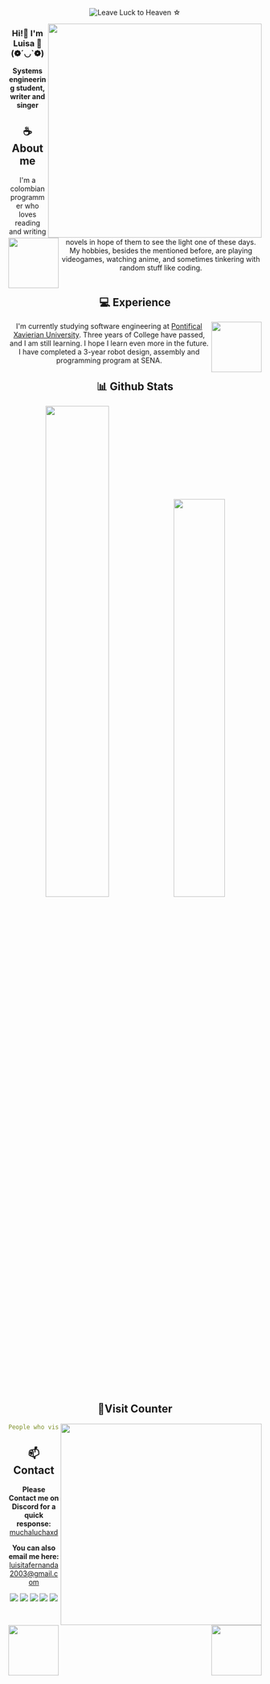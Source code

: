 <div align="center">
  <div align="center">
</div>

![Leave Luck to Heaven ☆](https://github.com/Luquinra/Luquinra/assets/82912597/9f57179d-8dd6-4703-a7bb-8ebd07efccd8)

<a href="https://discord.com/users/738418904870813878"><img align="right" width="425" src="https://lanyard.kyrie25.me/api/738418904870813878?imgStyle=square&gradient=e9d6d5-e9d6d5-f3b1b4-ffffff&bg=0d1117"></a>



### Hi!👋 I'm Luisa 🌼 (❁´◡`❁) 

**Systems engineering student, writer and singer**

## **☕ About me**

<a href="https://github.com/Luquinra"><img align="left" width="100" src="https://images-wixmp-ed30a86b8c4ca887773594c2.wixmp.com/f/834c834a-3c6a-4226-94d1-87a52c28be28/dfndxib-e3245c0c-e64c-441b-b03d-9c8aaf6ff0cd.png?token=eyJ0eXAiOiJKV1QiLCJhbGciOiJIUzI1NiJ9.eyJzdWIiOiJ1cm46YXBwOjdlMGQxODg5ODIyNjQzNzNhNWYwZDQxNWVhMGQyNmUwIiwiaXNzIjoidXJuOmFwcDo3ZTBkMTg4OTgyMjY0MzczYTVmMGQ0MTVlYTBkMjZlMCIsIm9iaiI6W1t7InBhdGgiOiJcL2ZcLzgzNGM4MzRhLTNjNmEtNDIyNi05NGQxLTg3YTUyYzI4YmUyOFwvZGZuZHhpYi1lMzI0NWMwYy1lNjRjLTQ0MWItYjAzZC05YzhhYWY2ZmYwY2QucG5nIn1dXSwiYXVkIjpbInVybjpzZXJ2aWNlOmZpbGUuZG93bmxvYWQiXX0.BqUUyAHkzml8sc1qsZCceFGVhduAwpA0XSMSeSBmTI4"></a>
I'm a colombian programmer who loves reading and writing novels in hope of them to see the light one of these days. My hobbies, besides the mentioned before, are playing videogames, watching anime, and sometimes tinkering with random stuff like coding.
<br><br>

## **💻 Experience**
<a href="https://github.com/Luquinra"><img align="right" width="100" src="https://images-wixmp-ed30a86b8c4ca887773594c2.wixmp.com/f/8097fc33-81ae-41e6-922e-37f504942042/dfd9xpu-c5c10326-caa0-4464-8824-384e2406ca4b.png/v1/fill/w_300,h_300/kyo_chibi_render_by_me_by_lizzymelli_dfd9xpu-fullview.png?token=eyJ0eXAiOiJKV1QiLCJhbGciOiJIUzI1NiJ9.eyJzdWIiOiJ1cm46YXBwOjdlMGQxODg5ODIyNjQzNzNhNWYwZDQxNWVhMGQyNmUwIiwiaXNzIjoidXJuOmFwcDo3ZTBkMTg4OTgyMjY0MzczYTVmMGQ0MTVlYTBkMjZlMCIsIm9iaiI6W1t7ImhlaWdodCI6Ijw9MzAwIiwicGF0aCI6IlwvZlwvODA5N2ZjMzMtODFhZS00MWU2LTkyMmUtMzdmNTA0OTQyMDQyXC9kZmQ5eHB1LWM1YzEwMzI2LWNhYTAtNDQ2NC04ODI0LTM4NGUyNDA2Y2E0Yi5wbmciLCJ3aWR0aCI6Ijw9MzAwIn1dXSwiYXVkIjpbInVybjpzZXJ2aWNlOmltYWdlLm9wZXJhdGlvbnMiXX0.88-xLWzhJqjrYZo99qg8n_t-7GytIGuHJ2lrWbzgQNQ"></a>
I'm currently studying software engineering at [Pontifical Xavierian University](https://www.javeriana.edu.co/inicio). Three years of College have passed, and I am still learning. I hope I learn even more in the future. I have completed a 3-year robot design, assembly and programming program at SENA. 


## **📊 Github Stats**
<p align="center"><img width="50%" src="https://github-readme-stats.vercel.app/api?username=Luquinra&show_icons=true&count_private=true&theme=react&hide_border=true&bg_color=0D1117"/> <img width="45%" src="https://github-readme-stats.vercel.app/api/top-langs/?username=Luquinra&show_icons=true&count_private=true&theme=react&hide_border=true&bg_color=0D1117&layout=compact"/>
</p>

## **🧋Visit Counter**

<a href="https://discord.com/users/738418904870813878"><img align="right" width=400 src="https://moe-counter.glitch.me/get/@luquinra?theme=rule34"></a>
<a href="https://github.com/Luquinra"><img align="left" width="100" src="https://i.pinimg.com/originals/49/c4/72/49c47212134a43472050c38cb2bec5b6.png"></a>

```yaml
People who visit my profile :3.
```

## **📫 Contact**
<a href="https://github.com/Luquinra"><img align="right" width="100" src="https://i.pinimg.com/originals/7c/3f/29/7c3f2916ed7f7d39803e4a2afaf0e642.gif" /></a>
**Please Contact me on Discord for a quick response:** [muchaluchaxd](https://discord.com/users/738418904870813878)

**You can also email me here:** luisitafernanda2003@gmail.com

[![](https://img.shields.io/github/followers/Luquinra?label=Followers&style=social)](https://github.com/Luquinra)
[![](https://img.shields.io/badge/Discord-7289DA?logo=discord&logoColor=white)](https://discord.com/users/738418904870813878)
[![](https://img.shields.io/badge/Facebook-1877F2?logo=facebook&logoColor=white)](https://www.facebook.com/luisafernanda.quinteramirez1)
[![](https://img.shields.io/badge/Telegram-2ca5e0?logo=telegram&logoColor=white)](https://t.me/luquinra)
[![](https://img.shields.io/badge/Mail-D14836?logo=gmail&logoColor=white)](mailto:luisitafernanda2003@gmail.com)
